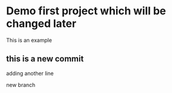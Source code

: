 # Demo first project which will be changed later

This is an example
## this is a new commit

adding another line

new branch